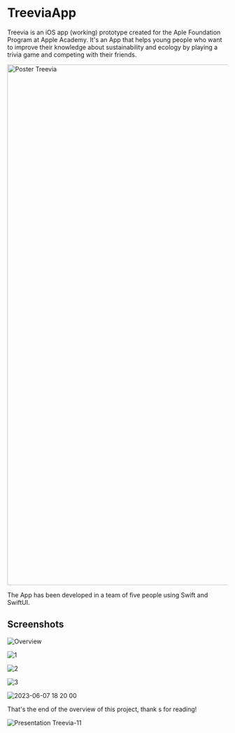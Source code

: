 # TreeviaApp
Treevia is an iOS app (working) prototype created for the Aple Foundation Program at Apple Academy.
It's an App that helps young people who want to
improve their knowledge about sustainability
and ecology by playing a trivia game
and competing with their friends.

<img width="1190" alt="Poster Treevia" src="https://github.com/J0hnnyGee/TreeviaApp/assets/61202910/693de433-1d77-4b1f-b20a-a574a02d584c">


The App has been developed in a team of five people using Swift and SwiftUI.

## Screenshots

![Overview](https://github.com/J0hnnyGee/TreeviaApp/assets/61202910/7212a848-4da9-45b3-8739-93bd7d442eb2)

![1](https://github.com/J0hnnyGee/TreeviaApp/assets/61202910/4cafec66-380e-4474-9d61-a3019e57d4d6)

![2](https://github.com/J0hnnyGee/TreeviaApp/assets/61202910/b52d12a9-01e6-4ffc-9a5d-2411107e6f98)

![3](https://github.com/J0hnnyGee/TreeviaApp/assets/61202910/5778e728-30e0-4c1a-b0e8-6210276b4cf7)

![2023-06-07 18 20 00](https://github.com/J0hnnyGee/TreeviaApp/assets/61202910/5547f4c6-b098-4df8-9fd0-b4a4002b241a)

That's the end of the overview of this project, thank s for reading!

![Presentation Treevia-11](https://github.com/J0hnnyGee/TreeviaApp/assets/61202910/b7040e6f-c0a4-44d4-98cc-20ccb3e85578)
